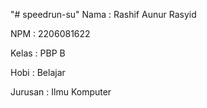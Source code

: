 "# speedrun-su" 
Nama    : Rashif Aunur Rasyid

NPM     : 2206081622

Kelas   : PBP B

Hobi    : Belajar

Jurusan : Ilmu Komputer